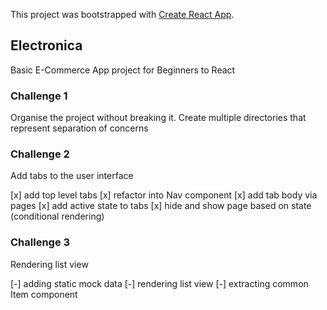 This project was bootstrapped with [Create React App](https://github.com/facebookincubator/create-react-app).

## Electronica

Basic E-Commerce App project for Beginners to React

### Challenge 1

Organise the project without breaking it.
Create multiple directories that represent separation of concerns

### Challenge 2

Add tabs to the user interface

[x] add top level tabs
[x] refactor into Nav component
[x] add tab body via pages
[x] add active state to tabs
[x] hide and show page based on state (conditional rendering)

### Challenge 3

Rendering list view

[-] adding static mock data
[-] rendering list view
[-] extracting common Item component
